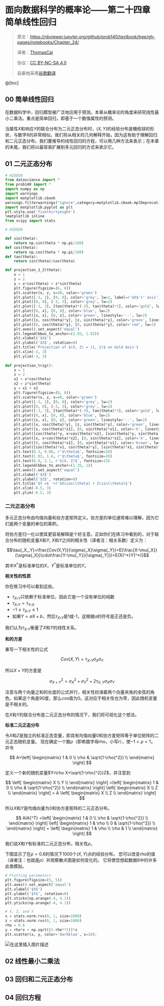 # 面向数据科学的概率论——第二十四章 简单线性回归
>原文：https://nbviewer.jupyter.org/github/prob140/textbook/tree/gh-pages/notebooks/Chapter_24/
>
>译者：[ThomasCai](https://github.com/ThomasCai)
>
>协议：[CC BY-NC-SA 4.0](https://creativecommons.org/licenses/by-nc-sa/4.0/)
>
>自豪地采用[谷歌翻译](https://translate.google.cn/)

@[toc]
## 00 简单线性回归
在数据科学中，回归模型被广泛地应用于预测。本章从概率论的角度来研究线性最小二乘法。重点是简单回归，即基于一个数值属性的预测。

当属性$X$和响应$Y$的联合分布为二元正态分布时，$(X,Y)$的经验分布是橄榄球的形状，与数字8的非常相似。我们将从相关的几何解释开始，因为这有助于理解回归和二元正态分布。我们要推导的线性回归的方程，可以用几种方法来表示；在本章的末尾，我们将以最容易扩展到多元回归的方式来表示它。

## 01 二元正态分布

```python
# HIDDEN
from datascience import *
from prob140 import *
import numpy as np
import warnings
import matplotlib.cbook
warnings.filterwarnings("ignore",category=matplotlib.cbook.mplDeprecation)
import matplotlib.pyplot as plt
plt.style.use('fivethirtyeight')
%matplotlib inline
from scipy import stats
```

```python
# HIDDEN

def sin(theta):
    return np.sin(theta * np.pi/180)
def cos(theta):
    return np.cos(theta * np.pi/180)
def tan(theta):
    return sin(theta)/cos(theta)

def projection_1_2(theta):
    x = 1
    z = 2
    y = x*cos(theta) + z*sin(theta)
    plt.figure(figsize=(6, 6))
    plt.scatter(x, z, s=40, color='green')
    plt.plot([-3, 3], [0, 0], color='grey', lw=2, label=r'$X$'+' axis')
    plt.plot([0, 0], [-3, 3], color='grey', lw=2)
    plt.plot([-3, 3], [tan(theta)*(-3), tan(theta)*3], color='gold', lw=2, label='New axis at positive angle '+r'$\theta$ to the '+r'$X$'+' axis')
    plt.plot([0, x], [0, 0], color='blue', lw=2)
    plt.plot([x, x], [0, z], color='green', linestyle='--', lw=2)
    plt.plot([x, cos(theta)*y], [z, sin(theta)*y], color='green', linestyle='--', lw=2)
    plt.plot([0, cos(theta)*y], [0, sin(theta)*y], color='red', lw=2)         
    plt.axes().set_aspect('equal')
    plt.legend(bbox_to_anchor=(1.92, 1.02))
    plt.xlabel('$X$')
    plt.ylabel('$Z$', rotation=0)
    plt.title('Projection of $(X, Z) = (1, 2)$ on Gold Axis')
    plt.xlim(-3, 3)
    plt.ylim(-3, 3)
    
def projection_trig():
    x = 1
    z = 2
    x1 = x*cos(theta)
    x2 = z*sin(theta)
    y = x1 + x2
    plt.figure(figsize=(8, 8))
    plt.scatter(x, z, s=40, color='green')
    plt.plot([-3, 3], [0, 0], color='grey', lw=2)
    plt.plot([0, 0], [-3, 3], color='grey', lw=2)
    plt.plot([-3, 3], [tan(theta)*(-3), tan(theta)*3], color='gold', lw=2)
    plt.plot([0, x], [0, 0], color='blue', lw=2)
    plt.plot([x, x], [0, z], color='green', linestyle='--', lw=2)
    plt.plot([x, cos(theta)*y], [z, sin(theta)*y], color='green', linestyle='--', lw=2)
    plt.plot([x, cos(theta)*x1], [0, sin(theta)*x1], color='k', linestyle='--', lw=2)
    plt.plot([cos(theta)*y, x+cos(theta)*x2], [sin(theta)*y, sin(theta)*x2], color='k', linestyle='--', lw=2)
    plt.plot([x, x+cos(theta)*x2], [0, sin(theta)*x2], color='k', linestyle='--', lw=2)
    plt.plot([0, cos(theta)*x1], [0, sin(theta)*x1], color='brown', lw=3, label='Length = '+r'$X\cos(\theta)$')
    plt.plot([cos(theta)*x1, cos(theta)*y], [sin(theta)*x1, sin(theta)*y], color='darkblue', lw=3, label='Length = '+r'$Z\sin(\theta)$')
    plt.text(0.3, 0.06, r'$\theta$', fontsize=20)
    plt.text(1.03, 1.6, r'$\theta$', fontsize=20)
    plt.text(0.8, 2.1, r'$(X, Z)$', fontsize=15)
    plt.legend(bbox_to_anchor=(1.35, 1))
    plt.axes().set_aspect('equal')
    plt.xlabel('$X$')
    plt.ylabel('$Z$', rotation=0)
    plt.title('$Y =$ '+r'$X\cos(\theta) + Z\sin(\theta)$')
    plt.xlim(-0.5, 3)
    plt.ylim(-0.5, 3)
```
### 二元正态分布
多元正态分布由均值向量和协方差矩阵定义。协方差的单位通常难以理解，因为它们是两个变量的单位的乘积。

将协方差归一化以使其更容易解释是个好主意。正如你们在练习中看到的，对于联合分布的随机变量$X$和$Y$, $X$和$Y$之间的相关性（译者注：相关系数）定义为：

$$\tau{_X,_Y}=\frac{Cov(X,Y)}{\sigma{_X}\sigma{_Y}}=E(\frac{X-\mu{_X}}{\sigma{_X}}\cdot\frac{Y-\mu{_Y}}{\sigma{_Y}})=E(X{^*}Y{^*})$$

其中$X{^*}$是标准单位的$X$，$Y{^*}$是标准单位的$Y$。

**相关性的性质**

你在练习中可以看到这些。

- $\tau{_X,_Y}$只依赖于标准单位，因此它是一个没有单位的纯数
- $\tau{_X,_Y}=\tau{_Y,_X}$
- $-1\leq\tau{_X,_Y}\leq1$
- 如果$Y=aX+b$，然后$\tau{_X,_Y}$是1或-1，这根据$a$的符号是正还是负。

我们认为$\tau{_X,_Y}$衡量了$X$和$Y$的线性关系。

**和的方差**

重写一下相关性的公式

$$Cov(X,Y)=\tau{_X,_Y}\sigma{_X}\sigma{_Y}$$

所以$X+Y$的方差是

$$\sigma{^2_{X+Y}}=\sigma{^2_X}+\sigma{^2_Y}+2\tau{_{X,Y}\sigma_X\sigma_Y}$$

注意与两个向量之和的长度的公式并行，相关性扮演着两个向量夹角的余弦的角色。如果这个角是90度，那么cos值为0。这对应于相关性也为零，因此随机变量是不相关的。

在$X$和$Y$的联合分布是二元正态分布的情况下，我们将可视化这个想法。

**标准二元正态分布**

令$X$和$Z$是独立的标准正态变量，即具有均值向量$0$和协方差矩阵等于单位矩阵的二元正态随机变量。 现在确定一个数$\rho$（即希腊字母rho，小写r），使$-1 <\rho<1$，并令

$$
A=\left[
 \begin{matrix}
   1 & 0 \\
   \rho & \sqrt{1-\rho{^2}} \\
  \end{matrix}
  \right] 
$$

定义一个新的随机变量$Y=\rho X+\sqrt{1-\rho{^2}}Z$，并注意到

$$
\left[
 \begin{matrix}
   X \\
   Y \\
  \end{matrix}
  \right]
  =\left[
 \begin{matrix}
   1 & 0 \\
   \rho & \sqrt{1-\rho{^2}} \\
  \end{matrix}
  \right] 
  \left[
 \begin{matrix}
   X \\
   Z \\
  \end{matrix}
  \right]
  = A
  \left[
 \begin{matrix}
   X \\
   Z \\
  \end{matrix}
  \right]
$$

所以$X$和$Y$是均值向量为$0$和协方差矩阵的二元正态分布。

$$
AIA{^T}
  =\left[
 \begin{matrix}
   1 & 0 \\
   \rho & \sqrt{1-\rho{^2}} \\
  \end{matrix}
  \right] 
  \left[
 \begin{matrix}
   1 & \rho \\
   0 & \sqrt{1-\rho{^2}} \\
  \end{matrix}
  \right]
  = \left[
 \begin{matrix}
   1 & \rho \\
   \rho & 1 \\
  \end{matrix}
  \right]
$$

我们说$X$和$Y$有标准的二元正态分布，相关性$\rho$。

下图显示了在$\rho= 0.6$的情况下1000个$(X,Y)$点的经验分布。 您可以改变$rho$的值（译者注：也就是$\rho$）并观察散点图是如何变化的。 它将使您想起数据8中的许多此类模拟。

```python
# Plotting parameters
plt.figure(figsize=(5, 5))
plt.axes().set_aspect('equal')
plt.xlabel('$X$')
plt.ylabel('$Y$', rotation=0)
plt.xticks(np.arange(-4, 4.1))
plt.yticks(np.arange(-4, 4.1))

# X, Z, and Y
x = stats.norm.rvs(0, 1, size=1000)
z = stats.norm.rvs(0, 1, size=1000)
rho = 0.6
y = rho*x + np.sqrt((1-rho**2))*z
plt.scatter(x, y, color='darkblue', s=10);
```
![在这里插入图片描述](https://img-blog.csdnimg.cn/20190122175734322.png?x-oss-process=image/watermark,type_ZmFuZ3poZW5naGVpdGk,shadow_10,text_aHR0cHM6Ly9ibG9nLmNzZG4ubmV0L1Rob21hc0NhaTAwMQ==,size_16,color_FFFFFF,t_70)

## 02 线性最小二乘法

## 03 回归和二元正态分布

## 04 回归方程
